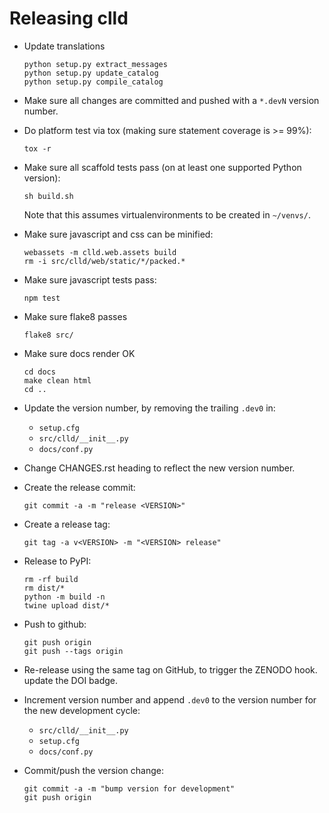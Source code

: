 Releasing clld
==============

- Update translations
  ```shell
  python setup.py extract_messages
  python setup.py update_catalog
  python setup.py compile_catalog
  ```

- Make sure all changes are committed and pushed with a `*.devN` version number.

- Do platform test via tox (making sure statement coverage is >= 99%):
  ```shell
  tox -r
  ```

- Make sure all scaffold tests pass (on at least one supported Python version):
  ```shell
  sh build.sh
  ```
  Note that this assumes virtualenvironments to be created in `~/venvs/`.

- Make sure javascript and css can be minified:
  ```shell
  webassets -m clld.web.assets build
  rm -i src/clld/web/static/*/packed.*
  ```

- Make sure javascript tests pass:
  ```shell
  npm test
  ```

- Make sure flake8 passes
  ```shell
  flake8 src/
  ```

- Make sure docs render OK
  ```shell
  cd docs
  make clean html
  cd ..
  ```

- Update the version number, by removing the trailing `.dev0` in:
  - `setup.cfg`
  - `src/clld/__init__.py`
  - `docs/conf.py`

- Change CHANGES.rst heading to reflect the new version number.

- Create the release commit:
  ```shell
  git commit -a -m "release <VERSION>"
  ```

- Create a release tag:
  ```shell
  git tag -a v<VERSION> -m "<VERSION> release"
  ```

- Release to PyPI:
  ```shell
  rm -rf build
  rm dist/*
  python -m build -n
  twine upload dist/*
  ```

- Push to github:
  ```shell
  git push origin
  git push --tags origin
  ```

- Re-release using the same tag on GitHub, to trigger the ZENODO hook.
  update the DOI badge.

- Increment version number and append `.dev0` to the version number for the new development cycle:
  - `src/clld/__init__.py`
  - `setup.cfg`
  - `docs/conf.py`

- Commit/push the version change:
  ```shell
  git commit -a -m "bump version for development"
  git push origin
  ```

